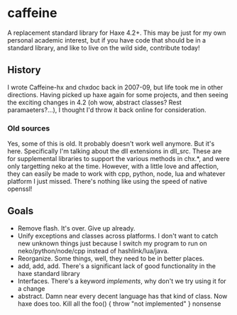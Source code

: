 # caffeine
A replacement standard library for Haxe 4.2+. This may be just for my own personal academic interest, but
if you have code that should be in a standard library, and like to live on the wild side, contribute today! 

## History
I wrote Caffeine-hx and chxdoc back in 2007-09, but life took me in other directions. Having picked up haxe again for some projects, 
and then seeing the exciting changes in 4.2 (oh wow, abstract classes? Rest paramaeters?...), I thought I'd throw it back online
for consideration.

### Old sources
Yes, some of this is old. It probably doesn't work well anymore. But it's here. Specifically I'm talking about the
dll extensions in dll_src. These are for supplemental libraries to support the various methods in chx.*, and were 
only targetting neko at the time. However, with a little love and affection, they can easily be made to work with
cpp, python, node, lua and whatever platform I just missed. There's nothing like using the speed of native openssl!

## Goals
* Remove flash. It's over. Give up already.
* Unify exceptions and classes across platforms. I don't want to catch new unknown things just because I switch my program to run on neko/python/node/cpp instead of hashlink/lua/java.
* Reorganize. Some things, well, they need to be in better places.
* add, add, add. There's a significant lack of good functionality in the haxe standard library
* Interfaces. There's a keyword *implements*, why don't we try using it for a change
* abstract. Damn near every decent language has that kind of class. Now haxe does too. Kill all the foo() { throw "not implemented" } nonsense


